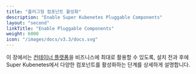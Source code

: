 ```yaml
---
title: "플러그형 컴포넌트 활성화"
description: "Enable Super Kubenetes Pluggable Components"
layout: "second"
linkTitle: "Enable Pluggable Components"
weight: 6000
icon: "/images/docs/v3.3/docs.svg"
---
```


이 장에서는 [컨테이너 플랫폼](https://kubesphere.io/)을 비즈니스에 최대로 활용할 수 있도록, 설치 전과 후에 Super Kubenetes에서 다양한 컴포넌트를 활성화하는 단계를 상세하게 설명합니다.
